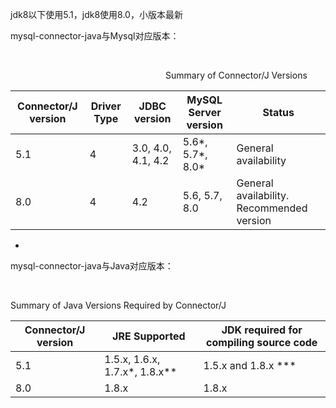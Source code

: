 jdk8以下使用5.1，jdk8使用8.0，小版本最新



mysql-connector-java与Mysql对应版本：

 

                                                               Summary of Connector/J Versions

| Connector/J version | Driver Type | JDBC version | MySQL Server version | Status |
| - | - | - | - | - |
| 5.1 | 4 | 3.0, 4.0, 4.1, 4.2 | 5.6\*, 5.7\*, 8.0\* | General availability |
| 8.0 | 4 | 4.2 | 5.6, 5.7, 8.0 | General availability. Recommended version |


- 

mysql-connector-java与Java对应版本：

 

Summary of Java Versions Required by Connector/J

| Connector/J version | JRE Supported | JDK required for compiling source code |
| - | - | - |
| 5.1 | 1.5.x, 1.6.x, 1.7.x\*, 1.8.x\*\* | 1.5.x and 1.8.x \*\*\* |
| 8.0 | 1.8.x | 1.8.x |


 